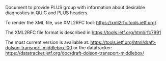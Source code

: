 Document to provide PLUS group with information about desirable
diagnostics in QUIC and PLUS headers.

To render the XML file, use XML2RFC tool: https://xml2rfc.tools.ietf.org/

The XML2RFC file format is described in https://tools.ietf.org/html/rfc7991

The most current version is available at:
https://tools.ietf.org/html/draft-dolson-transport-middlebox-00
or the datatracker:
https://datatracker.ietf.org/doc/draft-dolson-transport-middlebox/

